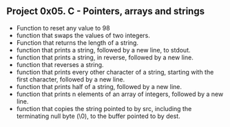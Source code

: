 ## Project 0x05. C - Pointers, arrays and strings
* Function to reset any value to 98
* function that swaps the values of two integers.
* Function that returns the length of a string.
* function that prints a string, followed by a new line, to stdout.
* function that prints a string, in reverse, followed by a new line.
* function that reverses a string.
* function that prints every other character of a string, starting with the first character, followed by a new line.
* function that prints half of a string, followed by a new line.
* function that prints n elements of an array of integers, followed by a new line.
* function that copies the string pointed to by src, including the terminating null byte (\0), to the buffer pointed to by dest.


